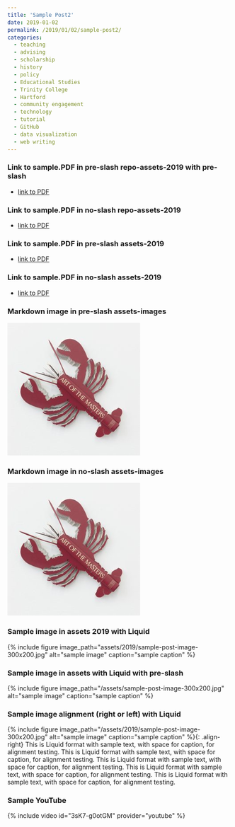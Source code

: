 ```yaml
---
title: 'Sample Post2'
date: 2019-01-02
permalink: /2019/01/02/sample-post2/
categories:
  - teaching
  - advising
  - scholarship
  - history
  - policy
  - Educational Studies
  - Trinity College
  - Hartford
  - community engagement
  - technology
  - tutorial
  - GitHub
  - data visualization
  - web writing
---
```

### Link to sample.PDF in pre-slash repo-assets-2019 with pre-slash
- [link to PDF](/jekyll-remote/assets/2019/sample.pdf)

### Link to sample.PDF in no-slash repo-assets-2019
- [link to PDF](jekyll-remote/assets/2019/sample.pdf)

### Link to sample.PDF in pre-slash assets-2019
- [link to PDF](/assets/2019/sample.pdf)

### Link to sample.PDF in no-slash assets-2019
- [link to PDF](assets/2019/sample.pdf)


### Markdown image in pre-slash assets-images
![sample caption](/assets/images/lobster-image-300x300.jpg)

### Markdown image in no-slash assets-images
![sample caption](assets/images/lobster-image-300x300.jpg)


### Sample image in assets 2019 with Liquid
{% include figure image_path="assets/2019/sample-post-image-300x200.jpg" alt="sample image" caption="sample caption" %}

### Sample image in assets with Liquid with pre-slash
{% include figure image_path="/assets/sample-post-image-300x200.jpg" alt="sample image" caption="sample caption" %}

### Sample image alignment (right or left) with Liquid
{% include figure image_path="/assets/2019/sample-post-image-300x200.jpg" alt="sample image" caption="sample caption" %}{: .align-right}
This is Liquid format with sample text, with space for caption, for alignment testing. This is Liquid format with sample text, with space for caption, for alignment testing. This is Liquid format with sample text, with space for caption, for alignment testing. This is Liquid format with sample text, with space for caption, for alignment testing. This is Liquid format with sample text, with space for caption, for alignment testing.

### Sample YouTube
{% include video id="3sK7-g0otGM" provider="youtube" %}
